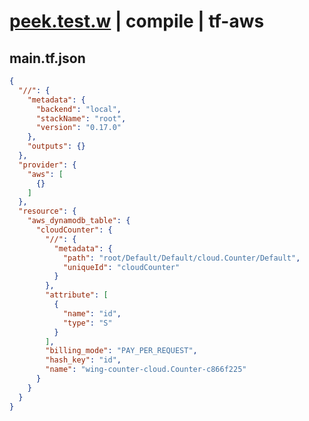 # [peek.test.w](../../../../../../examples/tests/sdk_tests/counter/peek.test.w) | compile | tf-aws

## main.tf.json
```json
{
  "//": {
    "metadata": {
      "backend": "local",
      "stackName": "root",
      "version": "0.17.0"
    },
    "outputs": {}
  },
  "provider": {
    "aws": [
      {}
    ]
  },
  "resource": {
    "aws_dynamodb_table": {
      "cloudCounter": {
        "//": {
          "metadata": {
            "path": "root/Default/Default/cloud.Counter/Default",
            "uniqueId": "cloudCounter"
          }
        },
        "attribute": [
          {
            "name": "id",
            "type": "S"
          }
        ],
        "billing_mode": "PAY_PER_REQUEST",
        "hash_key": "id",
        "name": "wing-counter-cloud.Counter-c866f225"
      }
    }
  }
}
```

